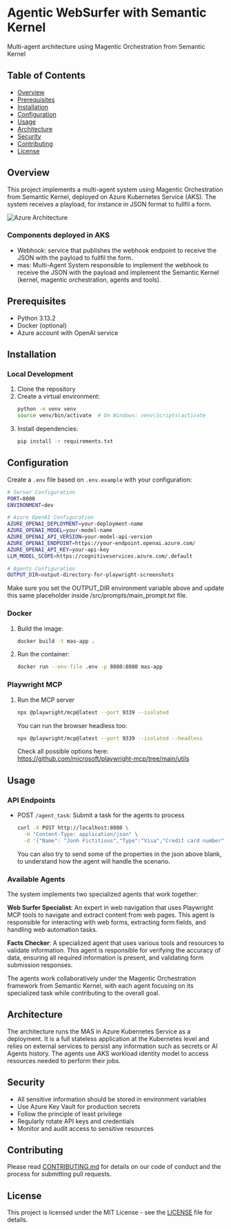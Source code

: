 # Agentic WebSurfer with Semantic Kernel
Multi-agent architecture using Magentic Orchestration from Semantic Kernel

## Table of Contents
- [Overview](#overview)
- [Prerequisites](#prerequisites)
- [Installation](#installation)
- [Configuration](#configuration)
- [Usage](#usage)
- [Architecture](#architecture)
- [Security](#security)
- [Contributing](#contributing)
- [License](#license)

## Overview
This project implements a multi-agent system using Magentic Orchestration from Semantic Kernel, deployed on Azure Kubernetes Service (AKS). The system receives a playload, for instance in JSON format to fullfil a form.

![Azure Architecture](media/azure_architecture.png)

### Components deployed in AKS

- Webhook: service that publishes the webhook endpoint to receive the JSON with the payload to fullfil the form.
 - mas: Multi-Agent System responsible to implement the webhook to receive the JSON with the payload and implement the Semantic Kernel (kernel, magentic orchestration, agents and tools).

## Prerequisites
- Python 3.13.2
- Docker (optional)
- Azure account with OpenAI service

## Installation

### Local Development
1. Clone the repository
2. Create a virtual environment:
   ```bash
   python -m venv venv
   source venv/bin/activate  # On Windows: venv\Scripts\activate
   ```
3. Install dependencies:
   ```bash
   pip install -r requirements.txt
   ```

## Configuration
Create a `.env` file based on `.env.example` with your configuration:

```bash
# Server Configuration
PORT=8080
ENVIRONMENT=dev

# Azure OpenAI Configuration
AZURE_OPENAI_DEPLOYMENT=your-deployment-name
AZURE_OPENAI_MODEL=your-model-name
AZURE_OPENAI_API_VERSION=your-model-api-version
AZURE_OPENAI_ENDPOINT=https://your-endpoint.openai.azure.com/
AZURE_OPENAI_API_KEY=your-api-key
LLM_MODEL_SCOPE=https://cognitiveservices.azure.com/.default

# Agents Configuration
OUTPUT_DIR=output-directory-for-playwright-screenshots
```

Make sure you set the OUTPUT_DIR environment variable above and update this same placeholder inside /src/prompts/main_prompt.txt file.

### Docker
1. Build the image:
   ```bash
   docker build -t mas-app .
   ```
2. Run the container:
   ```bash
   docker run --env-file .env -p 8080:8080 mas-app
   ```

### Playwright MCP
1. Run the MCP server
   ```bash
   npx @playwright/mcp@latest --port 9339 --isolated
   ```
   You can run the browser headless too:
   ```bash
   npx @playwright/mcp@latest --port 9339 --isolated --headless
   ```

   Check all possible options here: https://github.com/microsoft/playwright-mcp/tree/main/utils

## Usage

### API Endpoints
- POST `/agent_task`: Submit a task for the agents to process
  ```bash
  curl -X POST http://localhost:8080 \
    -H "Content-Type: application/json" \
    -d '{"Name": "Jonh Fictitious","Type":"Visa","Credit card number":"4338 6466 8585 2382","CVV":"010","Expire date":"06/26"}'
  ```

  You can also try to send some of the properties in the json above blank, to understand how the agent will handle the scenario.

### Available Agents

The system implements two specialized agents that work together:

**Web Surfer Specialist**: An expert in web navigation that uses Playwright MCP tools to navigate and extract content from web pages. This agent is responsible for interacting with web forms, extracting form fields, and handling web automation tasks.

**Facts Checker**: A specialized agent that uses various tools and resources to validate information. This agent is responsible for verifying the accuracy of data, ensuring all required information is present, and validating form submission responses.

The agents work collaboratively under the Magentic Orchestration framework from Semantic Kernel, with each agent focusing on its specialized task while contributing to the overall goal.

## Architecture
The architecture runs the MAS in Azure Kubernetes Service as a deployment. It is a full stateless application at the Kubernetes level and relies on external services to persist any information such as secrets or AI Agents history. The agents use AKS workload identity model to access resources needed to perform their jobs.

## Security
- All sensitive information should be stored in environment variables
- Use Azure Key Vault for production secrets
- Follow the principle of least privilege
- Regularly rotate API keys and credentials
- Monitor and audit access to sensitive resources

## Contributing
Please read [CONTRIBUTING.md](CONTRIBUTING.md) for details on our code of conduct and the process for submitting pull requests.

## License
This project is licensed under the MIT License - see the [LICENSE](LICENSE) file for details.
